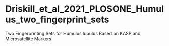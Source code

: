 # Driskill_et_al_2021_PLOSONE_Humulus_two_fingerprint_sets
Two Fingerprinting Sets for Humulus lupulus Based on KASP and Microsatellite Markers
